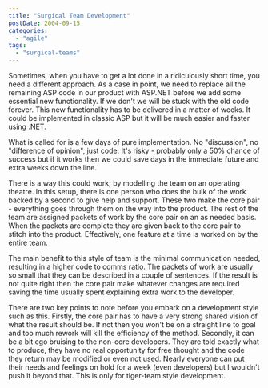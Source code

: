```yaml
---
title: "Surgical Team Development"
postDate: 2004-09-15
categories: 
  - "agile"
tags: 
  - "surgical-teams"
---
```


Sometimes, when you have to get a lot done in a ridiculously short time, you need a different approach. As a case in point, we need to replace all the remaining ASP code in our product with ASP.NET before we add some essential new functionality. If we don't we will be stuck with the old code forever. This new functionality has to be delivered in a matter of weeks. It could be implemented in classic ASP but it will be much easier and faster using .NET.

What is called for is a few days of pure implementation. No "discussion", no "difference of opinion", just code. It's risky - probably only a 50% chance of success but if it works then we could save days in the immediate future and extra weeks down the line.

There is a way this could work; by modelling the team on an operating theatre. In this setup, there is one person who does the bulk of the work backed by a second to give help and support. These two make the core pair - everything goes through them on the way into the product. The rest of the team are assigned packets of work by the core pair on an as needed basis. When the packets are complete they are given back to the core pair to stitch into the product. Effectively, one feature at a time is worked on by the entire team.

The main benefit to this style of team is the minimal communication needed, resulting in a higher code to comms ratio. The packets of work are usually so small that they can be described in a couple of sentences. If the result is not quite right then the core pair make whatever changes are required saving the time usually spent explaining extra work to the developer.

There are two key points to note before you embark on a development style such as this. Firstly, the core pair has to have a very strong shared vision of what the result should be. If not then you won't be on a straight line to goal and too much rework will kill the efficiency of the method. Secondly, it can be a bit ego bruising to the non-core developers. They are told exactly what to produce, they have no real opportunity for free thought and the code they return may be modified or even not used. Nearly everyone can put their needs and feelings on hold for a week (even developers) but I wouldn't push it beyond that. This is only for tiger-team style development.
